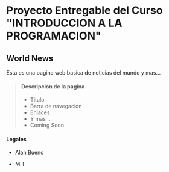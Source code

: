 # Proyecto Entregable del Curso "INTRODUCCION A LA PROGRAMACION"
## World News
Esta es una pagina web basica de noticias del mundo y mas...
> #### Descripcion de la pagina
>
> - Titulo
> - Barra de navegacion 
> - Enlaces
> - Y mas ...
> - Coming Soon

#### Legales

- Alan Bueno

- MIT